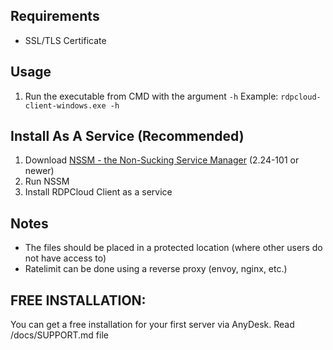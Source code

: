 ## Requirements
- SSL/TLS Certificate

## Usage
1. Run the executable from CMD with the argument `-h`
    Example: `rdpcloud-client-windows.exe -h`

## Install As A Service (Recommended)
1. Download [NSSM - the Non-Sucking Service Manager](https://nssm.cc/) (2.24-101 or newer)
2. Run NSSM
3. Install RDPCloud Client as a service

## Notes
- The files should be placed in a protected location (where other users do not have access to)
- Ratelimit can be done using a reverse proxy (envoy, nginx, etc.)

## FREE INSTALLATION:
You can get a free installation for your first server via AnyDesk. Read /docs/SUPPORT.md file
